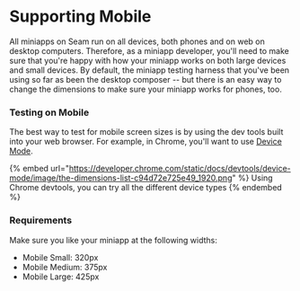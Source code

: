 # Supporting Mobile

All miniapps on Seam run on all devices, both phones and on web on desktop computers. Therefore, as a miniapp developer, you'll need to make sure that you're happy with how your miniapp works on both large devices and small devices. By default, the miniapp testing harness that you've been using so far as been the desktop composer -- but there is an easy way to change the dimensions to make sure your miniapp works for phones, too.

### Testing on Mobile

The best way to test for mobile screen sizes is by using the dev tools built into your web browser. For example, in Chrome, you'll want to use [Device Mode](https://developer.chrome.com/docs/devtools/device-mode).

{% embed url="https://developer.chrome.com/static/docs/devtools/device-mode/image/the-dimensions-list-c94d72e725e49_1920.png" %}
Using Chrome devtools, you can try all the different device types
{% endembed %}

### Requirements

Make sure you like your miniapp at the following widths:

* Mobile Small: 320px
* Mobile Medium: 375px
* Mobile Large: 425px
